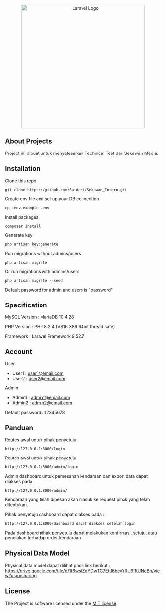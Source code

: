 <p align="center"><a href="https://laravel.com" target="_blank"><img src="https://raw.githubusercontent.com/laravel/art/master/logo-lockup/5%20SVG/2%20CMYK/1%20Full%20Color/laravel-logolockup-cmyk-red.svg" width="400" alt="Laravel Logo"></a></p>

## About Projects
Project ini dibuat untuk menyelesaikan Technical Test dari Sekawan Media.

## Installation

Clone this repo

    git clone https://github.com/Saident/Sekawan_Intern.git

Create env file and set up your DB connection

    cp .env.example .env

Install packages

    composer install

Generate key

    php artisan key:generate

Run migrations without admins/users

    php artisan migrate

Or run migrations with admins/users

    php artisan migrate --seed

Default password for admin and users is "password"

## Specification

MySQL Version : 
    MariaDB 10.4.28

PHP Version :
    PHP 8.2.4 (VS16 X86 64bit thread safe)

Framework :
    Laravel Framework 9.52.7

## Account

User
- User1 : user1@email.com
- User2 : user2@email.com

Admin
- Admin1 : admin1@email.com
- Admin2 : admin2@email.com

Default password : 12345678

## Panduan
Routes awal untuk pihak penyetuju

    http://127.0.0.1:8000/login

Routes awal untuk pihak penyetuju

    http://127.0.0.1:8000/admin/login

Admin dashboard untuk pemesanan kendaraan dan export data dapat diakses pada

    http://127.0.0.1:8000/admin/

Kendaraan yang telah dipesan akan masuk ke request pihak yang telah ditentukan.

Pihak penyetuju dashboard dapat diakses pada : 

    http://127.0.0.1:8000/dashboard dapat diakses setelah login

Pada dashboard pihak penyetuju dapat melakukan konfirmasi, setuju, atau penolakan terhadap order kendaraan

## Physical Data Model

Physical data model dapat dilihat pada link berikut : https://drive.google.com/file/d/1f6wstZqYDwTC7EttI6bcyYRU9RtUNcBh/view?usp=sharing 

## License

The Project is software licensed under the [MIT license](https://opensource.org/licenses/MIT).
